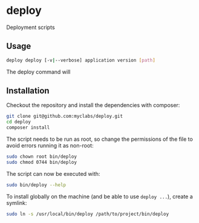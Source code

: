 # deploy

Deployment scripts

## Usage

```bash
deploy deploy [-v|--verbose] application version [path]
```

The deploy command will

## Installation

Checkout the repository and install the dependencies with composer:

```bash
git clone git@github.com:myclabs/deploy.git
cd deploy
composer install
```

The script needs to be run as root, so change the permissions of the file to avoid errors running it as non-root:

```bash
sudo chown root bin/deploy
sudo chmod 0744 bin/deploy
```

The script can now be executed with:

```bash
sudo bin/deploy --help
```

To install globally on the machine (and be able to use `deploy ...`), create a symlink:

```bash
sudo ln -s /usr/local/bin/deploy /path/to/project/bin/deploy
```
